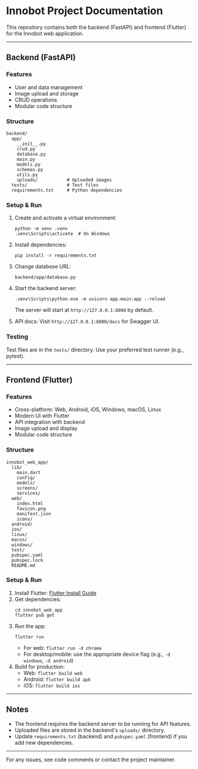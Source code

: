# Innobot Project Documentation

This repository contains both the backend (FastAPI) and frontend (Flutter) for the Innobot web application.

---

## Backend (FastAPI)

### Features
- User and data management
- Image upload and storage
- CRUD operations
- Modular code structure

### Structure
```
backend/
  app/
    __init__.py
    crud.py
    database.py
    main.py
    models.py
    schemas.py
    utils.py
    uploads/           # Uploaded images
  tests/               # Test files
  requirements.txt     # Python dependencies
```

### Setup & Run
1. Create and activate a virtual environment:
   ```
   python -m venv .venv
   .venv\Scripts\activate  # On Windows
   ```
2. Install dependencies:
   ```
   pip install -r requirements.txt
   ```
   
2. Change databese URL:
   ```
   backend/app/database.py
   ```
   
3. Start the backend server:
   ```
   .venv\Scripts\python.exe -m uvicorn app.main:app --reload
   ```
   The server will start at `http://127.0.0.1:8000` by default.
4. API docs: Visit `http://127.0.0.1:8000/docs` for Swagger UI.

### Testing
Test files are in the `tests/` directory. Use your preferred test runner (e.g., pytest).

---

## Frontend (Flutter)

### Features
- Cross-platform: Web, Android, iOS, Windows, macOS, Linux
- Modern UI with Flutter
- API integration with backend
- Image upload and display
- Modular code structure

### Structure
```
innobot_web_app/
  lib/
    main.dart
    config/
    models/
    screens/
    services/
  web/
    index.html
    favicon.png
    manifest.json
    icons/
  android/
  ios/
  linux/
  macos/
  windows/
  test/
  pubspec.yaml
  pubspec.lock
  README.md
```

### Setup & Run
1. Install Flutter: [Flutter Install Guide](https://docs.flutter.dev/get-started/install)
2. Get dependencies:
   ```
   cd innobot_web_app
   flutter pub get
   ```
3. Run the app:
   ```
   flutter run
   ```
   - For web: `flutter run -d chrome`
   - For desktop/mobile: use the appropriate device flag (e.g., `-d windows`, `-d android`)
4. Build for production:
   - Web: `flutter build web`
   - Android: `flutter build apk`
   - iOS: `flutter build ios`

---

## Notes
- The frontend requires the backend server to be running for API features.
- Uploaded files are stored in the backend's `uploads/` directory.
- Update `requirements.txt` (backend) and `pubspec.yaml` (frontend) if you add new dependencies.

---

For any issues, see code comments or contact the project maintainer.
